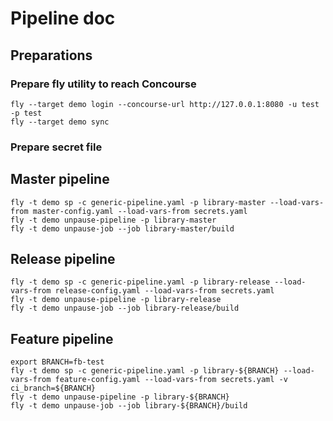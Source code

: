 # Pipeline doc

## Preparations
### Prepare fly utility to reach Concourse
```
fly --target demo login --concourse-url http://127.0.0.1:8080 -u test -p test
fly --target demo sync
```
### Prepare secret file

## Master pipeline
```
fly -t demo sp -c generic-pipeline.yaml -p library-master --load-vars-from master-config.yaml --load-vars-from secrets.yaml 
fly -t demo unpause-pipeline -p library-master
fly -t demo unpause-job --job library-master/build
```

## Release pipeline
```
fly -t demo sp -c generic-pipeline.yaml -p library-release --load-vars-from release-config.yaml --load-vars-from secrets.yaml
fly -t demo unpause-pipeline -p library-release
fly -t demo unpause-job --job library-release/build
```

## Feature pipeline
```
export BRANCH=fb-test
fly -t demo sp -c generic-pipeline.yaml -p library-${BRANCH} --load-vars-from feature-config.yaml --load-vars-from secrets.yaml -v ci_branch=${BRANCH}
fly -t demo unpause-pipeline -p library-${BRANCH}
fly -t demo unpause-job --job library-${BRANCH}/build
```